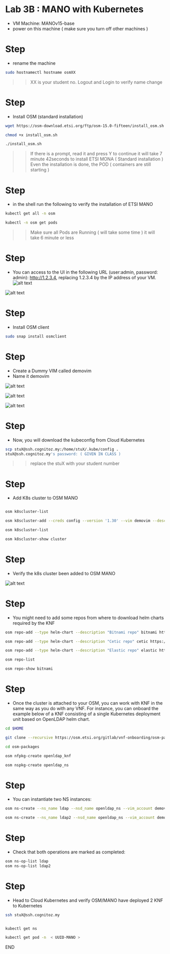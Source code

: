 # Lab 3B : MANO with Kubernetes

* VM Machine: MANOv15-base
* power on this machine ( make sure you turn off other machines )

# Step 
* rename the machine 
```sh 
sudo hostnamectl hostname osmXX 
```
>> XX is your student no. 
>> Logout and Login to verify name change

# Step 
* Install OSM (standard installation)

```sh
wget https://osm-download.etsi.org/ftp/osm-15.0-fifteen/install_osm.sh

chmod +x install_osm.sh

./install_osm.sh
```
>> If there is a prompt, read it and press Y to continue
>> it will take 7 minute 42seconds to install ETSI MONA ( Standard installation )
>> Even the installation is done, the POD ( containers are still starting )

# Step 

* in the shell run the following to verify the installation of ETSI MANO

```sh
kubectl get all -n osm

kubectl -n osm get pods
```
>> Make sure all Pods are Running ( will take some time )
>> it will take 6 minute or less 

# Step 
* You can access to the UI in the following URL (user:admin, password: admin): http://1.2.3.4, replacing 1.2.3.4 by the IP address of your VM.
![alt text](image.png)

![alt text](image-1.png)




# Step
* Install OSM client

```sh
sudo snap install osmclient

```
# Step
* Create a Dummy VIM called demovim 
* Name it demovim

![alt text](image-2.png)

![alt text](image-3.png)

![alt text](image-4.png)

# Step
* Now, you will download the kubeconfig from Cloud Kubernetes

```sh
scp stuX@ssh.cognitoz.my:/home/stuX/.kube/config .
stuX@ssh.cognitoz.my's password: ( GIVEN IN CLASS )
```
>> replace the stuX with your student number


# Step
* Add K8s cluster to OSM MANO 

```sh

osm k8scluster-list

osm k8scluster-add --creds config --version '1.30' --vim demovim --description "My K8s cluster" --k8s-nets '{"net1": "vim-net"}' cluster

osm k8scluster-list

osm k8scluster-show cluster

```
# Step
* Verify the k8s cluster been added to OSM MANO 

![alt text](image-5.png)

# Step
* You might need to add some repos from where to download helm charts required by the KNF

```sh
osm repo-add --type helm-chart --description "Bitnami repo" bitnami https://charts.bitnami.com/bitnami

osm repo-add --type helm-chart --description "Cetic repo" cetic https://cetic.github.io/helm-charts

osm repo-add --type helm-chart --description "Elastic repo" elastic https://helm.elastic.co

osm repo-list

osm repo-show bitnami
```

# Step
* Once the cluster is attached to your OSM, you can work with KNF in the same way as you do with any VNF. For instance, you can onboard the example below of a KNF consisting of a single Kubernetes deployment unit based on OpenLDAP helm chart.

```sh
cd $HOME 

git clone --recursive https://osm.etsi.org/gitlab/vnf-onboarding/osm-packages.git

cd osm-packages

osm nfpkg-create openldap_knf

osm nspkg-create openldap_ns

```

# Step
* You can instantiate two NS instances:

```sh
osm ns-create --ns_name ldap --nsd_name openldap_ns --vim_account demovim 
```

```sh 
osm ns-create --ns_name ldap2 --nsd_name openldap_ns --vim_account demovim --config '{additionalParamsForVnf: [{"member-vnf-index": "openldap", additionalParamsForKdu: [{ kdu_name: "ldap", "additionalParams": {"replicaCount": "2"}}]}]}'
```


# Step
* Check that both operations are marked as completed:

```sh
osm ns-op-list ldap
osm ns-op-list ldap2
```

# Step
* Head to Cloud Kubernetes and verify OSM/MANO have deployed 2 KNF to Kubernetes 

```sh
ssh stuX@ssh.cognitoz.my


kubectl get ns 

kubectl get pod -n  < UUID-MANO >
```
END